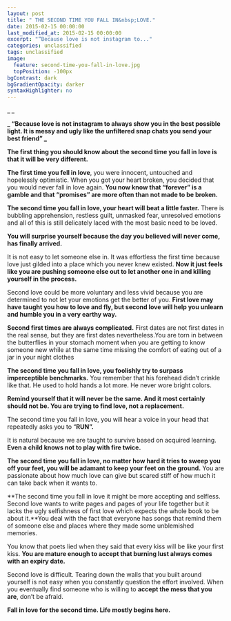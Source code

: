 ```yaml
---
layout: post
title: " THE SECOND TIME YOU FALL IN&nbsp;LOVE."
date: 2015-02-15 00:00:00
last_modified_at: 2015-02-15 00:00:00
excerpt: "“Because love is not instagram to..." 
categories: unclassified
tags: unclassified
image: 
  feature: second-time-you-fall-in-love.jpg  
  topPosition: -100px
bgContrast: dark
bgGradientOpacity: darker
syntaxHighlighter: no
---
```


				

			



						


		


			



		


**_
_**

**_
“Because love is not instagram to always show you in the best possible light. It is messy and ugly like the unfiltered snap chats you send your best friend”
_**

**The first thing you should know about the second time you fall in love is that it will be very different.** 

**The first time you fell in love**, you were innocent, untouched and hopelessly optimistic. When you got your heart broken, you decided that you would never fall in love again. **You now know that “forever” is a gamble and that “promises” are more often than not made to be broken.**

**The second time you fall in love, your heart will beat a little faster.** There is bubbling apprehension, restless guilt, unmasked fear, unresolved emotions and all of this is still delicately laced with the most basic need to be loved.

**You will surprise yourself because the day you believed will never come, has finally arrived.** 

It is not easy to let someone else in. It was effortless the first time because love just gilded into a place which you never knew existed. **Now it just feels like you are pushing someone else out to let another one in and killing yourself in the process.**

Second love could be more voluntary and less vivid because you are determined to not let your emotions get the better of you. **First love may have taught you how to love and fly, but second love will help you unlearn and humble you in a very earthy way.** 

**Second first times are always complicated.** First dates are not first dates in the real sense, but they are first dates nevertheless.You are torn in between the butterflies in your stomach moment when you are getting to know someone new while at the same time missing the comfort of eating out of a jar in your night clothes

**The second time you fall in love, you foolishly try to surpass imperceptible benchmarks.** You remember that his forehead didn’t crinkle like that. He used to hold hands a lot more. He never wore bright colors.

**Remind yourself that it will never be the same. And it most certainly should not be. You are trying to find love, not a replacement.** 

The second time you fall in love, you will hear a voice in your head that repeatedly asks you to “**RUN”.**

It is natural because we are taught to survive based on acquired learning. **Even a child knows not to play with fire twice.** 

**The second time you fall in love, no matter how hard it tries to sweep you off your feet, you will be adamant to keep your feet on the ground.** You are passionate about how much love can give but scared stiff of how much it can take back when it wants to.

**The second time you fall in love it might be more accepting and selfless. Second love wants to write pages and pages of your life together but it lacks the ugly selfishness of first love which expects the whole book to be about it.**You deal with the fact that everyone has songs that remind them of someone else and places where they made some unblemished memories.

You know that poets lied when they said that every kiss will be like your first kiss. **You are mature enough to accept that burning lust always comes with an expiry date.** 

Second love is difficult. Tearing down the walls that you built around yourself is not easy when you constantly question the effort involved. When you eventually find someone who is willing to **accept the mess that you are**, don’t be afraid.

**Fall in love for the second time. Life mostly begins here.** 

					

			

				
